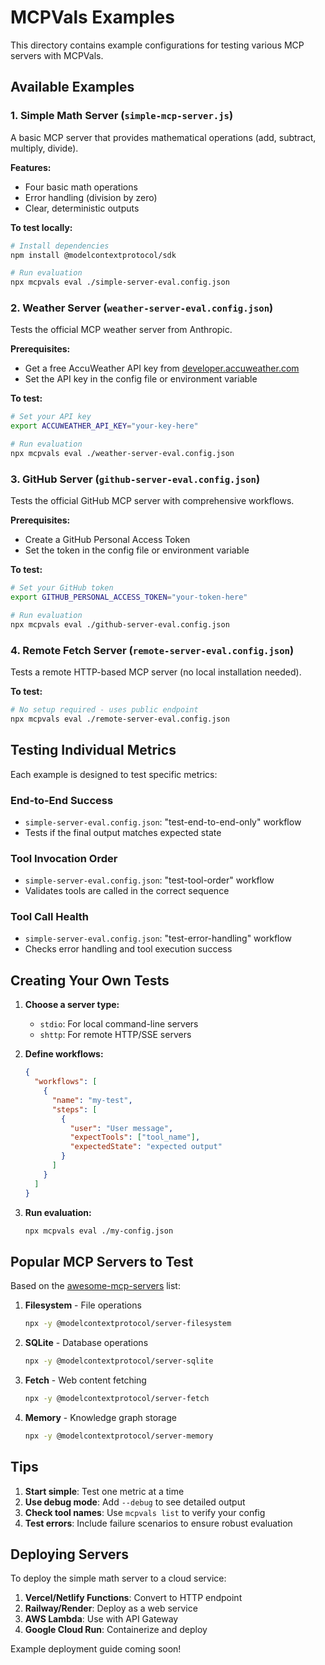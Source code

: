 # MCPVals Examples

This directory contains example configurations for testing various MCP servers with MCPVals.

## Available Examples

### 1. Simple Math Server (`simple-mcp-server.js`)
A basic MCP server that provides mathematical operations (add, subtract, multiply, divide).

**Features:**
- Four basic math operations
- Error handling (division by zero)
- Clear, deterministic outputs

**To test locally:**
```bash
# Install dependencies
npm install @modelcontextprotocol/sdk

# Run evaluation
npx mcpvals eval ./simple-server-eval.config.json
```

### 2. Weather Server (`weather-server-eval.config.json`)
Tests the official MCP weather server from Anthropic.

**Prerequisites:**
- Get a free AccuWeather API key from [developer.accuweather.com](https://developer.accuweather.com/)
- Set the API key in the config file or environment variable

**To test:**
```bash
# Set your API key
export ACCUWEATHER_API_KEY="your-key-here"

# Run evaluation
npx mcpvals eval ./weather-server-eval.config.json
```

### 3. GitHub Server (`github-server-eval.config.json`)
Tests the official GitHub MCP server with comprehensive workflows.

**Prerequisites:**
- Create a GitHub Personal Access Token
- Set the token in the config file or environment variable

**To test:**
```bash
# Set your GitHub token
export GITHUB_PERSONAL_ACCESS_TOKEN="your-token-here"

# Run evaluation
npx mcpvals eval ./github-server-eval.config.json
```

### 4. Remote Fetch Server (`remote-server-eval.config.json`)
Tests a remote HTTP-based MCP server (no local installation needed).

**To test:**
```bash
# No setup required - uses public endpoint
npx mcpvals eval ./remote-server-eval.config.json
```

## Testing Individual Metrics

Each example is designed to test specific metrics:

### End-to-End Success
- `simple-server-eval.config.json`: "test-end-to-end-only" workflow
- Tests if the final output matches expected state

### Tool Invocation Order
- `simple-server-eval.config.json`: "test-tool-order" workflow
- Validates tools are called in the correct sequence

### Tool Call Health
- `simple-server-eval.config.json`: "test-error-handling" workflow
- Checks error handling and tool execution success

## Creating Your Own Tests

1. **Choose a server type:**
   - `stdio`: For local command-line servers
   - `shttp`: For remote HTTP/SSE servers

2. **Define workflows:**
   ```json
   {
     "workflows": [
       {
         "name": "my-test",
         "steps": [
           {
             "user": "User message",
             "expectTools": ["tool_name"],
             "expectedState": "expected output"
           }
         ]
       }
     ]
   }
   ```

3. **Run evaluation:**
   ```bash
   npx mcpvals eval ./my-config.json
   ```

## Popular MCP Servers to Test

Based on the [awesome-mcp-servers](https://github.com/wong2/awesome-mcp-servers) list:

1. **Filesystem** - File operations
   ```bash
   npx -y @modelcontextprotocol/server-filesystem
   ```

2. **SQLite** - Database operations
   ```bash
   npx -y @modelcontextprotocol/server-sqlite
   ```

3. **Fetch** - Web content fetching
   ```bash
   npx -y @modelcontextprotocol/server-fetch
   ```

4. **Memory** - Knowledge graph storage
   ```bash
   npx -y @modelcontextprotocol/server-memory
   ```

## Tips

1. **Start simple**: Test one metric at a time
2. **Use debug mode**: Add `--debug` to see detailed output
3. **Check tool names**: Use `mcpvals list` to verify your config
4. **Test errors**: Include failure scenarios to ensure robust evaluation

## Deploying Servers

To deploy the simple math server to a cloud service:

1. **Vercel/Netlify Functions**: Convert to HTTP endpoint
2. **Railway/Render**: Deploy as a web service
3. **AWS Lambda**: Use with API Gateway
4. **Google Cloud Run**: Containerize and deploy

Example deployment guide coming soon! 